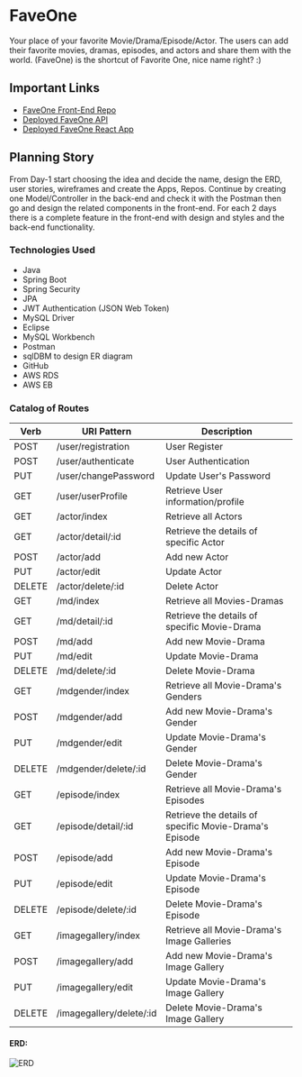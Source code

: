 # FaveOne
Your place of your favorite  Movie/Drama/Episode/Actor. The users can add their favorite movies, dramas, episodes, and actors and share them with the world. (FaveOne) is the shortcut of Favorite One, nice name right? :)



## Important Links

- [FaveOne Front-End Repo](https://git.generalassemb.ly/eman-e-alatawi/FaveOne-FrontEnd)
- [Deployed FaveOne API](www.link.com)
- [Deployed FaveOne React App](www.link.com)


## Planning Story
From Day-1 start choosing the idea and decide the name, design the ERD, user stories, wireframes and create the Apps, Repos. Continue by creating one Model/Controller in the back-end and check it with the Postman then go and design the related components in the front-end. For each 2 days there is a complete feature in the front-end with design and styles and the back-end functionality.

### Technologies Used

- Java
- Spring Boot
- Spring Security
- JPA
- JWT Authentication (JSON Web Token)
- MySQL Driver
- Eclipse
- MySQL Workbench
- Postman
- sqlDBM to design ER diagram
- GitHub
- AWS RDS
- AWS EB


### Catalog of Routes

Verb         |	URI Pattern   |	Description
------------ | -------------  | ------------- 
POST | /user/registration | User Register 
POST | /user/authenticate | User Authentication
PUT | /user/changePassword | Update User's Password
GET | /user/userProfile | Retrieve User information/profile
GET | /actor/index | Retrieve all Actors
GET | /actor/detail/:id | Retrieve the details of specific Actor
POST | /actor/add | Add new Actor
PUT | /actor/edit | Update Actor
DELETE| /actor/delete/:id | Delete Actor
GET | /md/index | Retrieve all Movies-Dramas
GET | /md/detail/:id | Retrieve the details of specific Movie-Drama
POST | /md/add | Add new Movie-Drama
PUT | /md/edit | Update Movie-Drama
DELETE | /md/delete/:id | Delete Movie-Drama
GET | /mdgender/index | Retrieve all Movie-Drama's Genders
POST | /mdgender/add | Add new Movie-Drama's Gender
PUT | /mdgender/edit | Update Movie-Drama's Gender
DELETE | /mdgender/delete/:id | Delete Movie-Drama's Gender
GET | /episode/index | Retrieve all Movie-Drama's Episodes
GET | /episode/detail/:id | Retrieve the details of specific Movie-Drama's Episode
POST | /episode/add | Add new Movie-Drama's Episode
PUT | /episode/edit | Update Movie-Drama's Episode
DELETE | /episode/delete/:id | Delete Movie-Drama's Episode
GET | /imagegallery/index| Retrieve all Movie-Drama's Image Galleries
POST | /imagegallery/add | Add new Movie-Drama's Image Gallery
PUT | /imagegallery/edit | Update Movie-Drama's Image Gallery
DELETE | /imagegallery/delete/:id | Delete Movie-Drama's Image Gallery


#### ERD:
![ERD](https://i.ibb.co/cg9rt6b/ER-WITH-USER.png)